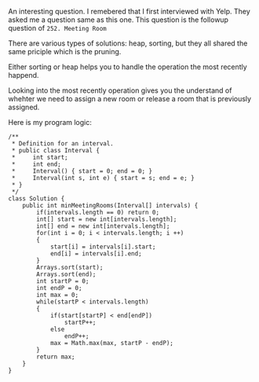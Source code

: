 An interesting question. I remebered that I first interviewed with Yelp. They asked me a question same as this one.
This question is the followup question of `252. Meeting Room`

There are various types of solutions: heap, sorting, but they all shared the same priciple which is the pruning.

Either sorting or heap helps you to handle the operation the most recently happend.

Looking into the most recently operation gives you the understand of whehter we need to assign a new room or release a room that is previously assigned.

Here is my program logic:

```
/**
 * Definition for an interval.
 * public class Interval {
 *     int start;
 *     int end;
 *     Interval() { start = 0; end = 0; }
 *     Interval(int s, int e) { start = s; end = e; }
 * }
 */
class Solution {
    public int minMeetingRooms(Interval[] intervals) {
        if(intervals.length == 0) return 0;
        int[] start = new int[intervals.length];
        int[] end = new int[intervals.length];
        for(int i = 0; i < intervals.length; i ++)
        {
            start[i] = intervals[i].start;
            end[i] = intervals[i].end;
        }
        Arrays.sort(start);
        Arrays.sort(end);
        int startP = 0;
        int endP = 0;
        int max = 0;
        while(startP < intervals.length)
        {
            if(start[startP] < end[endP])
                startP++;
            else
                endP++;
            max = Math.max(max, startP - endP);
        }
        return max;
    }
}
```
